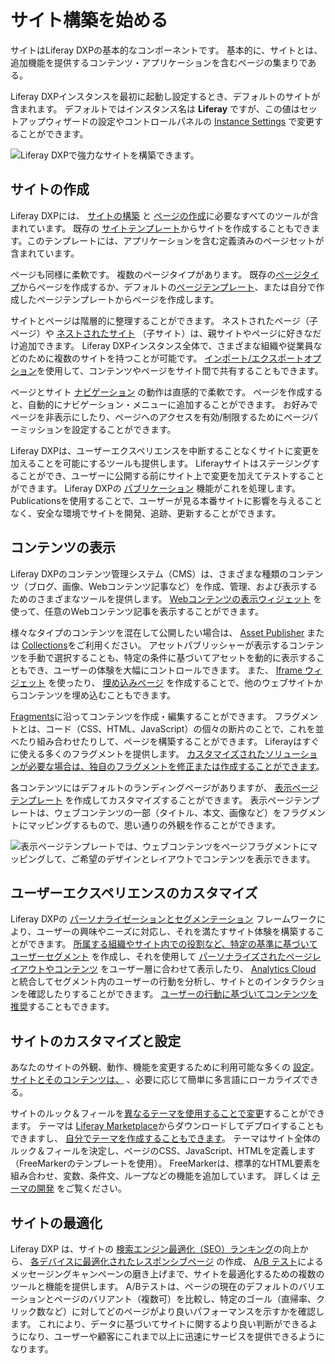 # サイト構築を始める

サイトはLiferay DXPの基本的なコンポーネントです。 基本的に、サイトとは、追加機能を提供するコンテンツ・アプリケーションを含むページの集まりである。

Liferay DXPインスタンスを最初に起動し設定するとき、デフォルトのサイトが含まれます。 デフォルトではインスタンス名は **Liferay** ですが、この値はセットアップウィザードの設定やコントロールパネルの [Instance Settings](../system-administration/configuring-liferay/virtual-instances/instance-configuration.md) で変更することができます。

![Liferay DXPで強力なサイトを構築できます。](./getting-started-with-site-building/images/01.png)

## サイトの作成

Liferay DXPには、 [サイトの構築](./sites/adding-a-site.md) と [ページの作成](./creating-pages/adding-pages/adding-a-page-to-a-site.md)に必要なすべてのツールが含まれています。 既存の [サイトテンプレート](./sites/site-templates.md)からサイトを作成することもできます。このテンプレートには、アプリケーションを含む定義済みのページセットが含まれています。

ページも同様に柔軟です。 複数のページタイプがあります。 既存の[ページタイプ](./creating-pages/understanding-pages/understanding-pages.md)からページを作成するか、デフォルトの[ページテンプレート](./creating-pages/adding-pages/creating-a-page-template.md)、または自分で作成したページテンプレートからページを作成します。

サイトとページは階層的に整理することができます。 ネストされたページ（子ページ）や [ネストされたサイト](./sites/site-hierarchies.md) （子サイト）は、親サイトやページに好きなだけ追加できます。 Liferay DXPインスタンス全体で、さまざまな組織や従業員などのために複数のサイトを持つことが可能です。 [インポート/エクスポートオプション](./sites/exporting-importing-site-pages-and-content.md)を使用して、コンテンツやページをサイト間で共有することもできます。

ページとサイト [ナビゲーション](./site-navigation/using-the-navigation-menus-application.md) の動作は直感的で柔軟です。 ページを作成すると、自動的にナビゲーション・メニューに追加することができます。 お好みでページを非表示にしたり、ページへのアクセスを有効/制限するためにページパーミッションを設定することができます。

Liferay DXPは、ユーザーエクスペリエンスを中断することなくサイトに変更を加えることを可能にするツールも提供します。 Liferayサイトはステージングすることができ、ユーザーに公開する前にサイト上で変更を加えてテストすることができます。 Liferay DXPの [パブリケーション](./publishing-tools/publications.md) 機能がこれを処理します。 Publicationsを使用することで、ユーザーが見る本番サイトに影響を与えることなく、安全な環境でサイトを開発、追跡、更新することができます。

## コンテンツの表示

Liferay DXPのコンテンツ管理システム（CMS）は、さまざまな種類のコンテンツ（ブログ、画像、Webコンテンツ記事など）を作成、管理、および表示するためのさまざまなツールを提供します。 [Webコンテンツの表示ウィジェット](./displaying-content/additional-content-display-options/using-the-web-content-display-widget.md) を使って、任意のWebコンテンツ記事を表示することができます。

様々なタイプのコンテンツを混在して公開したい場合は、 [Asset Publisher](./displaying-content/using-the-asset-publisher-widget/displaying-assets-using-the-asset-publisher-widget.md) または [Collections](../site-building/displaying-content/additional-content-display-options/displaying-collections.md)をご利用ください。 アセットパブリッシャーが表示するコンテンツを手動で選択することも、特定の条件に基づいてアセットを動的に表示することもでき、ユーザーの体験を大幅にコントロールできます。 また、 [Iframe ウィジェット](./displaying-content/additional-content-display-options/using-the-iframe-widget.md) を使ったり、 [埋め込みページ](./creating-pages/understanding-pages/other-page-types.md#embedded) を作成することで、他のウェブサイトからコンテンツを埋め込むこともできます。

[Fragments](./creating-pages/page-fragments-and-widgets/using-fragments.md)に沿ってコンテンツを作成・編集することができます。 フラグメントとは、コード（CSS、HTML、JavaScript）の個々の断片のことで、これを並べたり組み合わせたりして、ページを構築することができます。 Liferayはすぐに使える多くのフラグメントを提供します。 [カスタマイズされたソリューションが必要な場合は、独自のフラグメントを修正または作成することができます](./developer-guide/developing-page-fragments/developing-fragments-intro.md)。

各コンテンツにはデフォルトのランディングページがありますが、 [表示ページテンプレート](./displaying-content/using-display-page-templates.md) を作成してカスタマイズすることができます。 表示ページテンプレートは、ウェブコンテンツの一部（タイトル、本文、画像など）をフラグメントにマッピングするもので、思い通りの外観を作ることができます。

![表示ページテンプレートでは、ウェブコンテンツをページフラグメントにマッピングして、ご希望のデザインとレイアウトでコンテンツを表示できます。](./getting-started-with-site-building/images/02.png)

## ユーザーエクスペリエンスのカスタマイズ

Liferay DXPの [パーソナライゼーションとセグメンテーション](./personalizing-site-experience.md) フレームワークにより、ユーザーの興味やニーズに対応し、それを満たすサイト体験を構築することができます。 [所属する組織やサイト内での役割など、特定の基準に基づいてユーザーセグメント](./personalizing-site-experience/segmentation/creating-and-managing-user-segments.md) を作成し、それを使用して [パーソナライズされたページレイアウトやコンテンツ](./personalizing-site-experience/experience-personalization/content-page-personalization.md) をユーザー層に合わせて表示したり、 [Analytics Cloud](https://learn.liferay.com/analytics-cloud/latest/en/connecting-data-sources/connecting-liferay-dxp-to-analytics-cloud.html) と統合してセグメント内のユーザーの行動を分析し、サイトとのインタラクションを確認したりすることができます。 [ユーザーの行動に基づいてコンテンツを推奨](./personalizing-site-experience/experience-personalization/understanding-content-recommendations.md)することもできます。

<!-- Screenshot -->

## サイトのカスタマイズと設定

あなたのサイトの外観、動作、機能を変更するために利用可能な多くの [設定](./site-settings/site-settings-ui-reference.md)。 [サイトとそのコンテンツは、](./site-settings/site-localization.md) 、必要に応じて簡単に多言語にローカライズできる。

サイトのルック＆フィールを[異なるテーマを使用することで変更](../getting-started/changing-your-sites-appearance.md)することができます。 テーマは [Liferay Marketplace](../system-administration/installing-and-managing-apps/using-marketplace.md)からダウンロードしてデプロイすることもできますし、 [自分でテーマを作成することもできます](./site-appearance/themes/theme-development/getting-started/setting-up-an-environment-and-creating-a-theme.md)。 テーマはサイト全体のルック＆フィールを決定し、ページのCSS、JavaScript、HTMLを定義します（FreeMarkerのテンプレートを使用）。  FreeMarkerは、標準的なHTML要素を組み合わせ、変数、条件文、ループなどの機能を追加しています。 詳しくは [テーマの開発](./developer-guide.md) をご覧ください。

## サイトの最適化

Liferay DXP は、サイトの [検索エンジン最適化（SEO）ランキング](../site-building/displaying-content/using-display-page-templates/configuring-seo-and-open-graph.md)の向上から、 [各デバイスに最適化されたレスポンシブページ](./optimizing-sites/building-a-responsive-site.md) の作成、 [A/B テスト](../site-building/optimizing-sites/ab-testing/ab-testing.md)によるメッセージングキャンペーンの磨き上げまで、サイトを最適化するための複数のツールと機能を提供します。 A/Bテストは、ページの現在のデフォルトのバリエーションとページのバリアント（複数可）を比較し、特定のゴール（直帰率、クリック数など）に対してどのページがより良いパフォーマンスを示すかを確認します。 これにより、データに基づいてサイトに関するより良い判断ができるようになり、ユーザーや顧客にこれまで以上に迅速にサービスを提供できるようになります。
